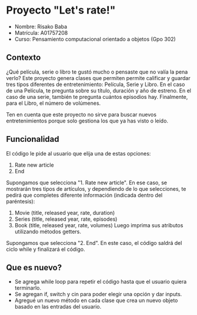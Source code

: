 # Proyecto "Let's rate!"

- Nombre: Risako Baba
- Matrícula: A01757208
- Curso: Pensamiento computacional orientado a objetos (Gpo 302)

## Contexto
¿Qué película, serie o libro te gustó mucho o pensaste que no valía la pena verlo? Este proyecto genera clases que permiten
permite calificar y guardar tres tipos diferentes de entretenimiento: Película, Serie y Libro. En el caso de una Película, te pregunta sobre su título, duración y año de estreno. En el caso de una serie, también te pregunta cuántos episodios hay. Finalmente, para el Libro, el número de volúmenes.

Ten en cuenta que este proyecto no sirve para buscar nuevos entretenimientos porque solo gestiona los que ya has visto o leído.

## Funcionalidad
El código le pide al usuario que elija una de estas opciones:
1. Rate new article
2. End

Supongamos que selecciona "1. Rate new article". En ese caso, se mostrarán tres tipos de artículos, y dependiendo de lo que selecciones, te pedirá que completes diferente información (indicada dentro del paréntesis):
1. Movie (title, released year, rate, duration)
2. Series (title, released year, rate, episodes)
3. Book (title, released year, rate, volumes)
Luego imprima sus atributos utilizando métodos getters.

Supongamos que selecciona "2. End". En este caso, el código saldrá del ciclo while y finalizará el código.

## Que es nuevo?
- Se agrega while loop para repetir el código hasta que el usuario quiera terminarlo.
- Se agregan if, switch y cin para poder elegir una opción y dar inputs.
- Agregué un nuevo método en cada clase que crea un nuevo objeto basado en las entradas del usuario.

